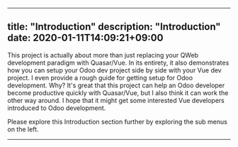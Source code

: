 
---
title: "Introduction"
description: "Introduction"
date: 2020-01-11T14:09:21+09:00
---

This project is actually about more than just replacing your QWeb development paradigm with Quasar/Vue. In its entirety,
it also demonstrates how you can setup your Odoo dev project side by side with your Vue dev project. I even provide a
rough guide for getting setup for Odoo development. Why? It's great that this project can help an Odoo developer become
productive quickly with Quasar/Vue, but I also think it can work the other way around. I hope that it might get some 
interested Vue developers introduced to Odoo development.

Please explore this Introduction section further by exploring the sub menus on the left.

---
